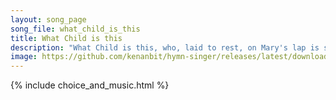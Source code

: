```yaml
---
layout: song_page
song_file: what_child_is_this
title: What Child is this
description: "What Child is this, who, laid to rest, on Mary's lap is sleeping, whom angels greet with anthems sweet, while shepherds watch are keeping? This, this ... christian 4part acapella 3verse musicbyother textbyother winter"
image: https://github.com/kenanbit/hymn-singer/releases/latest/download/what_child_is_this-trad.png
---
```


{% include choice_and_music.html %}